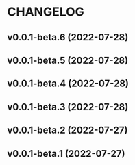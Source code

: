 # CHANGELOG
<!--next-version-placeholder-->

## v0.0.1-beta.6 (2022-07-28)


## v0.0.1-beta.5 (2022-07-28)


## v0.0.1-beta.4 (2022-07-28)


## v0.0.1-beta.3 (2022-07-28)


## v0.0.1-beta.2 (2022-07-27)

## v0.0.1-beta.1 (2022-07-27)
